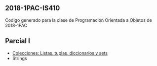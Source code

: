 ## 2018-1PAC-IS410

Codigo generado para la clase de Programación Orientada a Objetos de 2018-1PAC
## Parcial I
- [Colecciones: Listas, tuplas, diccionarios y sets](https://github.com/UNAH-SISTEMAS/2018-1PAC-IS410/tree/master/101-Colecciones)
- Strings
